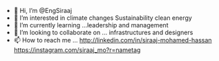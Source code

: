 - 👋 Hi, I’m @EngSiraaj
- 👀 I’m interested in climate changes Sustainability clean energy 
- 🌱 I’m currently learning ...leadership and management 
- 💞️ I’m looking to collaborate on ... infrastructures and designers
- 📫 How to reach me ... http://linkedin.com/in/siraaj-mohamed-hassan
                         https://instagram.com/siraaj_mo?r=nametag

<!---
EngSiraaj/EngSiraaj is a ✨ special ✨ repository because its `README.md` (this file) appears on your GitHub profile.
You can click the Preview link to take a look at your changes.
--->
